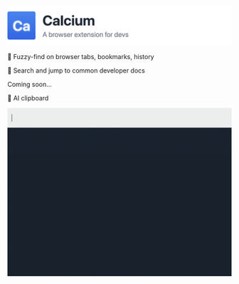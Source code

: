 ![Calcium](docs/banner.png)

🔎 Fuzzy-find on browser tabs, bookmarks, history

🏃 Search and jump to common developer docs

Coming soon...

🤖 AI clipboard

![Calcium Demo](calcium-site/static/demo.gif)
